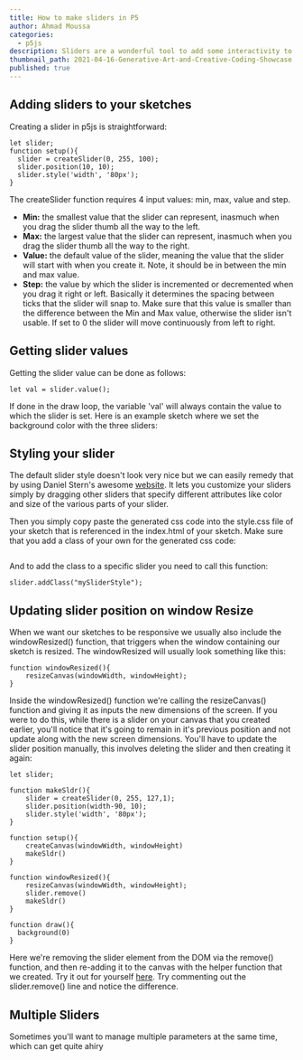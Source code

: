 ```yaml
---
title: How to make sliders in P5
author: Ahmad Moussa
categories:
  - p5js
description: Sliders are a wonderful tool to add some interactivity to your sketches. Here's everything you need to know.
thumbnail_path: 2021-04-16-Generative-Art-and-Creative-Coding-Showcase.png
published: true
---
```


<h2>Adding sliders to your sketches</h2>
Creating a slider in p5js is straightforward:

<pre><code>let slider;
function setup(){
  slider = createSlider(0, 255, 100);
  slider.position(10, 10);
  slider.style('width', '80px');
}
</code></pre>

The createSlider function requires 4 input values: min, max, value and step.

<ul>
<li><strong>Min:</strong> the smallest value that the slider can represent, inasmuch when you drag the slider thumb all the way to the left.</li>
<li><strong>Max:</strong> the largest value that the slider can represent, inasmuch when you drag the slider thumb all the way to the right.</li>
<li><strong>Value:</strong> the default value of the slider, meaning the value that the slider will start with when you create it. Note, it should be in between the min and max value.</li>
<li><strong>Step:</strong> the value by which the slider is incremented or decremented when you drag it right or left. Basically it determines the spacing between ticks that the slider will snap to. Make sure that this value is smaller than the difference between the Min and Max value, otherwise the slider isn't usable. If set to 0 the slider will move continuously from left to right.</li>
</ul>

<h2>Getting slider values</h2>
Getting the slider value can be done as follows:

<pre><code>let val = slider.value();
</code></pre>

If done in the draw loop, the variable 'val' will always contain the value to which the slider is set. Here is an example sketch where we set the background color with the three sliders:

<script src="//toolness.github.io/p5.js-widget/p5-widget.js"></script>

<script type="text/p5" data-p5-version="1.2.0" data-autoplay>
function setup() {
  createCanvas(windowWidth, windowHeight)
  slider1 = createSlider(0, 255, 127,1);
  slider1.position(10, windowHeight/4);
  slider1.style('width', '80px');
	
  slider2 = createSlider(0, 255, 127,1);
  slider2.position(10, windowHeight/2);
  slider2.style('width', '80px');
	
  slider3 = createSlider(0, 255, 127,2);
  slider3.position(10, windowHeight/4*3);
  slider3.style('width', '80px');
}

function draw() {
  let val1 = slider1.value();
  let val2 = slider2.value();
  let val3 = slider3.value();
  background(val1,val2,val3);
}
</script>
<p></p>
<h2>Styling your slider</h2>
The default slider style doesn't look very nice but we can easily remedy that by using Daniel Stern's awesome <a href='http://danielstern.ca/range.css/?ref=css-tricks#/'>website</a>. It lets you customize your sliders simply by dragging other sliders that specify different attributes like color and size of the various parts of your slider.

Then you simply copy paste the generated css code into the style.css file of your sketch that is referenced in the index.html of your sketch. Make sure that you add a class of your own for the generated css code:
<p></p>
<span class="image fit"><img src="https://gorillasun.de/assets/images/2021-08-06-How-to-make-Sliders-in-P5/sliderStyle1.png" alt="" /></span>
<p></p>
And to add the class to a specific slider you need to call this function:
<pre><code>slider.addClass("mySliderStyle");
</code></pre>

<h2>Updating slider position on window Resize</h2>
When we want our sketches to be responsive we usually also include the windowResized() function, that triggers when the window containing our sketch is resized. The windowResized will usually look something like this:

<pre><code>function windowResized(){
	resizeCanvas(windowWidth, windowHeight);
}
</code></pre>

Inside the windowResized() function we're calling the resizeCanvas() function and giving it as inputs the new dimensions of the screen. If you were to do this, while there is a slider on your canvas that you created earlier, you'll notice that it's going to remain in it's previous position and not update along with the new screen dimensions. You'll have to update the slider position manually, this involves deleting the slider and then creating it again:
<pre><code>let slider;

function makeSldr(){
	slider = createSlider(0, 255, 127,1);
  	slider.position(width-90, 10);
  	slider.style('width', '80px');
}

function setup(){
	createCanvas(windowWidth, windowHeight)
	makeSldr()
}

function windowResized(){
	resizeCanvas(windowWidth, windowHeight);
	slider.remove()
	makeSldr()
}

function draw(){
  background(0)
}
</code></pre>
<p></p>
Here we're removing the slider element from the DOM via the remove() function, and then re-adding it to the canvas with the helper function that we created. Try it out for yourself <a href='https://editor.p5js.org/AhmadMoussa/sketches/vInrssviE'>here</a>. Try commenting out the slider.remove() line and notice the difference.

<h2>Multiple Sliders</h2>
Sometimes you'll want to manage multiple parameters at the same time, which can get quite ahiry
